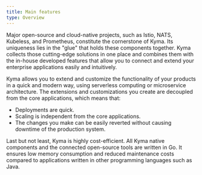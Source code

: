 ```yaml
---
title: Main features
type: Overview
---
```


Major open-source and cloud-native projects, such as Istio, NATS, Kubeless, and Prometheus, constitute the cornerstone of Kyma. Its uniqueness lies in the "glue" that holds these components together. Kyma collects those cutting-edge solutions in one place and combines them with the in-house developed features that allow you to connect and extend your enterprise applications easily and intuitively.

Kyma allows you to extend and customize the functionality of your products in a quick and modern way, using serverless computing or microservice architecture. The extensions and customizations you create are decoupled from the core applications, which means that:
- Deployments are quick.
- Scaling is independent from the core applications.
- The changes you make can be easily reverted without causing downtime of the production system.

Last but not least, Kyma is highly cost-efficient. All Kyma native components and the connected open-source tools are written in Go. It ensures low memory consumption and reduced maintenance costs compared to applications written in other programming languages such as Java.
